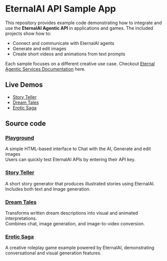 # EternalAI API Sample App

This repository provides example code demonstrating how to integrate and use the **EternalAI Agentic API** in applications and games.
The included projects show how to:
- Connect and communicate with EternalAI agents
- Generate and edit images
- Create short videos and animations from text prompts

Each sample focuses on a different creative use case. Checkout [Eternal Agentic Services Documentation](https://docs.eternalai.org/api) here. 

## Live Demos

- [Story Teller](https://4ee1b8c0f986.ngrok-free.app/)
- [Dream Tales](https://39e2ecf874c0.ngrok-free.app/)
- [Erotic Saga](https://margot-nonflagellate-hitchily.ngrok-free.dev/)

## Source code

### [Playground](https://github.com/eternalai-org/eternalai-api-sample-app/tree/master/playground)
A simple HTML-based interface to Chat with the AI, Generate and edit images  
Users can quickly test EternalAI APIs by entering their API key.

### [Story Teller](https://github.com/eternalai-org/eternalai-api-sample-app/tree/master/story-generator-node)
A short story generator that produces illustrated stories using EternalAI.  
Includes both text and image generation.

### [Dream Tales](https://github.com/eternalai-org/eternalai-api-sample-app/tree/master/dream-oracle-dark-occult)
Transforms written dream descriptions into visual and animated interpretations.  
Combines chat, image generation, and image-to-video conversion.

### [Erotic Saga](https://github.com/eternalai-org/eternalai-api-sample-app/tree/master/erotic-saga)
A creative roleplay game example powered by EternalAI, demonstrating conversational and visual generation features.



